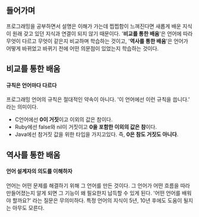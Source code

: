 ## 들어가며
프로그래밍을 공부하면서 설명은 이해가 가는데 찝찝함이 느껴진다면 새롭게 배운 지식이 원래 갖고 있던 지식과 연결이 되지 않기 때문이다. '**비교를 통한 배움**'은 언어에 따라 무엇이 다르고 무엇이 같은지 비교하며 학습하는 것이고, '**역사를 통한 배움**'은 언어가 어떻게 바뀌었고 바뀌기 전에 어떤 의문점이 있었는지 학습하는 것이다.

## 비교를 통한 배움
#### 규칙은 언어마다 다르다
프로그래밍 언어의 규칙은 절대적인 약속이 아니다. '이 언어에선 이런 규칙을 씁니다.' 라는 의미이다.
- C언어에선 **0이 거짓**이고 이외의 값은 참이다.
- Ruby에선 false와 nil이 거짓이고 **0을 포함한 이외의 값은 참**이다.
- Java에선 참거짓 값을 위한 타입을 가지고있다. 즉, **0은 참도 거짓도 아니다**.

## 역사를 통한 배움
#### 언어 설계자의 의도를 이해하자
언어는 어떤 문제를 해결하기 위해 그 언어를 만든 것이다. 그 언어가 어떤 흐름을 따라 만들어졌는지 알게 되면 그 기능이 왜 필요한지 납득할 수 있게 된다. '어떤 언어를 배워야 할까요?' 라는 질문은 무의미하다. 특정 언어의 지식이 5년, 10년 후에도 도움이 될지는 아무도 모른다.